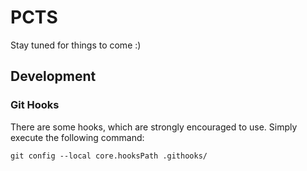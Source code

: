 # PCTS
Stay tuned for things to come :)

## Development

### Git Hooks

There are some hooks, which are strongly encouraged to use. Simply execute the following command:

```shell
git config --local core.hooksPath .githooks/
```
